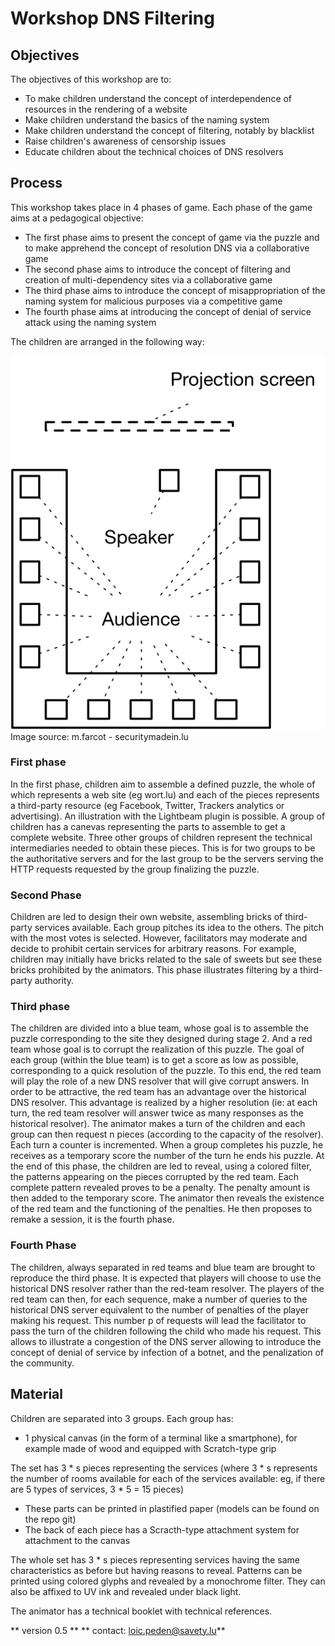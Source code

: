 # Workshop DNS Filtering

## Objectives
The objectives of this workshop are to:
* To make children understand the concept of interdependence of resources in the rendering of a website
* Make children understand the basics of the naming system
* Make children understand the concept of filtering, notably by blacklist
* Raise children's awareness of censorship issues
* Educate children about the technical choices of DNS resolvers

## Process
This workshop takes place in 4 phases of game. Each phase of the game aims at a pedagogical objective:
* The first phase aims to present the concept of game via the puzzle and to make apprehend the concept of resolution DNS via a collaborative game
* The second phase aims to introduce the concept of filtering and creation of multi-dependency sites via a collaborative game
* The third phase aims to introduce the concept of misappropriation of the naming system for malicious purposes via a competitive game
* The fourth phase aims at introducing the concept of denial of service attack using the naming system

The children are arranged in the following way:


<Img src = "Disposition.png">
Image source: m.farcot - securitymadein.lu


### First phase
In the first phase, children aim to assemble a defined puzzle, the whole of which represents a web site (eg wort.lu) and each of the pieces represents a third-party resource (eg Facebook, Twitter, Trackers analytics or advertising). An illustration with the Lightbeam plugin is possible.
A group of children has a canevas representing the parts to assemble to get a complete website. Three other groups of children represent the technical intermediaries needed to obtain these pieces. This is for two groups to be the authoritative servers and for the last group to be the servers serving the HTTP requests requested by the group finalizing the puzzle.

### Second Phase
Children are led to design their own website, assembling bricks of third-party services available. Each group pitches its idea to the others. The pitch with the most votes is selected. However, facilitators may moderate and decide to prohibit certain services for arbitrary reasons. For example, children may initially have bricks related to the sale of sweets but see these bricks prohibited by the animators. This phase illustrates filtering by a third-party authority.

### Third phase
The children are divided into a blue team, whose goal is to assemble the puzzle corresponding to the site they designed during stage 2. And a red team whose goal is to corrupt the realization of this puzzle. The goal of each group (within the blue team) is to get a score as low as possible, corresponding to a quick resolution of the puzzle. To this end, the red team will play the role of a new DNS resolver that will give corrupt answers. In order to be attractive, the red team has an advantage over the historical DNS resolver. This advantage is realized by a higher resolution (ie: at each turn, the red team resolver will answer twice as many responses as the historical resolver).
The animator makes a turn of the children and each group can then request n pieces (according to the capacity of the resolver). Each turn a counter is incremented. When a group completes his puzzle, he receives as a temporary score the number of the turn he ends his puzzle.
At the end of this phase, the children are led to reveal, using a colored filter, the patterns appearing on the pieces corrupted by the red team. Each complete pattern revealed proves to be a penalty. The penalty amount is then added to the temporary score. The animator then reveals the existence of the red team and the functioning of the penalties. He then proposes to remake a session, it is the fourth phase.

### Fourth Phase
The children, always separated in red teams and blue team are brought to reproduce the third phase. It is expected that players will choose to use the historical DNS resolver rather than the red-team resolver. The players of the red team can then, for each sequence, make a number of queries to the historical DNS server equivalent to the number of penalties of the player making his request. This number p of requests will lead the facilitator to pass the turn of the children following the child who made his request. This allows to illustrate a congestion of the DNS server allowing to introduce the concept of denial of service by infection of a botnet, and the penalization of the community.

## Material
Children are separated into 3 groups. Each group has:
* 1 physical canvas (in the form of a terminal like a smartphone), for example made of wood and equipped with Scratch-type grip

The set has 3 * s pieces representing the services (where 3 * s represents the number of rooms available for each of the services available: eg, if there are 5 types of services, 3 * 5 = 15 pieces)
* These parts can be printed in plastified paper (models can be found on the repo git)
* The back of each piece has a Scracth-type attachment system for attachment to the canvas

The whole set has 3 * s pieces representing services having the same characteristics as before but having reasons to reveal.
Patterns can be printed using colored glyphs and revealed by a monochrome filter. They can also be affixed to UV ink and revealed under black light.

The animator has a technical booklet with technical references.

** version 0.5 **
** contact: loic.peden@savety.lu**
